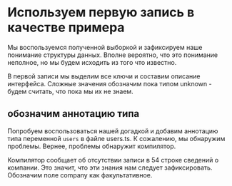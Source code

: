# Используем первую запись в качестве примера

Мы воспользуемся полученной выборкой и зафиксируем наше понимание структуры данных. Вполне вероятно, что это понимание неполное, но мы будем исходить из того что известно.

В первой записи мы выделим все ключи и составим описание интерфейса. Сложные значения обозначим пока типом unknown - будем считать, что пока мы их не знаем.

## обозначим аннотацию типа

Попробуем воспользоваться нашей догадкой и добавим аннотацию типа переменной `users` в файле users.ts. К сожалению, мы обнаружим проблемы. Вернее, проблемы обнаружит компилятор.

Компилятор сообщает об отсутствии записи в 54 строке сведений о компании. Это значит, что эти знания нам следует зафиксировать. Обозначим поле company как факультативное.
